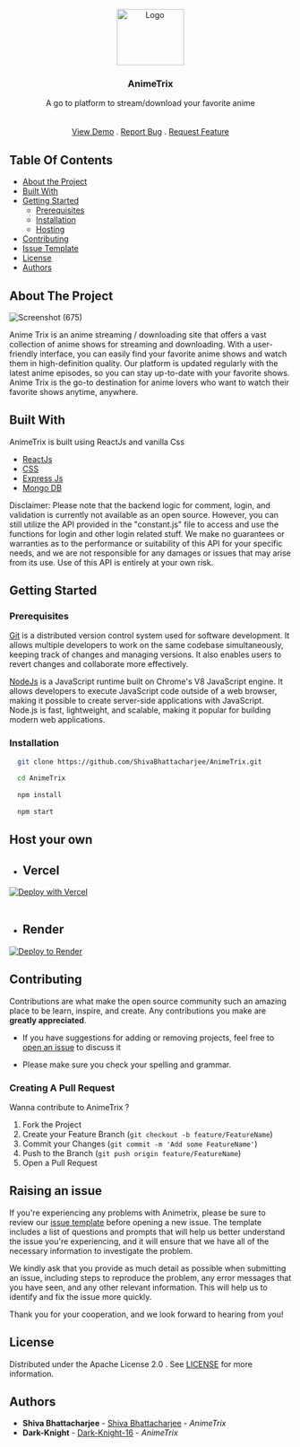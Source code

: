 <p align="center">
  <a href="https://github.com/ShivaBhattacharjee/AnimeTrix">
    <img src="https://user-images.githubusercontent.com/95211406/224316874-4fa09fa0-eae0-4e28-9da8-ca30aaf6d463.gif" alt="Logo" width="120px" height="100px">
  </a>
<br/>
  <h3 align="center">AnimeTrix</h3>

  <p align="center">
    A go to platform to stream/download your favorite anime
    <br/>
    <br/>
    <br/>
    <a href="https://animetrix.vercel.app/">View Demo</a>
    .
    <a href="https://github.com/ShivaBhattacharjee/AnimeTrix/issues">Report Bug</a>
    .
    <a href="https://github.com/ShivaBhattacharjee/AnimeTrix/issues">Request Feature</a>
  </p>
</p>



## Table Of Contents

* [About the Project](#about-the-project)
* [Built With](#built-with)
* [Getting Started](#getting-started)
  * [Prerequisites](#prerequisites)
  * [Installation](#installation)
  * [Hosting](#host-your-own)
* [Contributing](#contributing)
* [Issue Template](#raising-an-issue)
* [License](#license)
* [Authors](#authors)

## About The Project

![Screenshot (675)](https://user-images.githubusercontent.com/95211406/234815538-17642467-574a-42ec-96d1-75c2a67bebd3.png)

Anime Trix is an anime streaming / downloading site that offers a vast collection of anime shows for streaming and downloading. With a user-friendly interface, you can easily find your favorite anime shows and watch them in high-definition quality. Our platform is updated regularly with the latest anime episodes, so you can stay up-to-date with your favorite shows. Anime Trix is the go-to destination for anime lovers who want to watch their favorite shows anytime, anywhere.

## Built With

AnimeTrix is built using ReactJs and vanilla Css

* [ReactJs](https://reactjs.org/docs/getting-started.html)
* [CSS](https://developer.mozilla.org/en-US/docs/Web/CSS)
* [Express Js](http://expressjs.com/)
* [Mongo DB](https://www.mongodb.com/)

Disclaimer: Please note that the backend logic for comment, login, and validation is currently not available as an open source. However, you can still utilize the API provided in the "constant.js" file to access and use the functions for login and other login related stuff. We make no guarantees or warranties as to the performance or suitability of this API for your specific needs, and we are not responsible for any damages or issues that may arise from its use. Use of this API is entirely at your own risk.

## Getting Started


### Prerequisites

<a href="https://git-scm.com/downloads" >Git</a> is a distributed version control system used for software development. It allows multiple developers to work on the same codebase simultaneously, keeping track of changes and managing versions. It also enables users to revert changes and collaborate more effectively.



<a href="https://nodejs.org/en/download/">NodeJs</a> is a JavaScript runtime built on Chrome's V8 JavaScript engine. It allows developers to execute JavaScript code outside of a web browser, making it possible to create server-side applications with JavaScript. Node.js is fast, lightweight, and scalable, making it popular for building modern web applications.

### Installation
```sh
  git clone https://github.com/ShivaBhattacharjee/AnimeTrix.git
  
  cd AnimeTrix
  
  npm install
  
  npm start
```

## Host your own 
* ## Vercel

[![Deploy with Vercel](https://vercel.com/button)](https://vercel.com/new/clone?repository-url=https%3A%2F%2Fgithub.com%2FShivaBhattacharjee%2FAnimeTrix)
<br/>
<br/>
* ## Render

[![Deploy to Render](https://render.com/images/deploy-to-render-button.svg)](https://render.com/deploy?repo=https://github.com/ShivaBhattacharjee/AnimeTrix)

## Contributing

Contributions are what make the open source community such an amazing place to be learn, inspire, and create. Any contributions you make are **greatly appreciated**.
* If you have suggestions for adding or removing projects, feel free to [open an issue](https://github.com/ShivaBhattacharjee/AnimeTrix/issues) to discuss it

* Please make sure you check your spelling and grammar.

### Creating A Pull Request

Wanna contribute to AnimeTrix ?

1. Fork the Project
2. Create your Feature Branch (`git checkout -b feature/FeatureName`)
3. Commit your Changes (`git commit -m 'Add some FeatureName'`)
4. Push to the Branch (`git push origin feature/FeatureName`)
5. Open a Pull Request


## Raising an issue

If you're experiencing any problems with Animetrix, please be sure to review our [issue template](https://github.com/ShivaBhattacharjee/AnimeTrix/tree/main/.github/ISSUE_TEMPLATE) before opening a new issue. The template includes a list of questions and prompts that will help us better understand the issue you're experiencing, and it will ensure that we have all of the necessary information to investigate the problem.

We kindly ask that you provide as much detail as possible when submitting an issue, including steps to reproduce the problem, any error messages that you have seen, and any other relevant information. This will help us to identify and fix the issue more quickly.

Thank you for your cooperation, and we look forward to hearing from you!


## License

Distributed under the Apache License 2.0 . See [LICENSE](https://github.com/ShivaBhattacharjee/AnimeTrix/blob/main/LICENSE) for more information.

## Authors

* **Shiva Bhattacharjee** - [Shiva Bhattacharjee](https://github.com/ShivaBhattacharjee) - *AnimeTrix*
* **Dark-Knight** - [Dark-Knight-16](https://github.com/Dark-Knight-16) - *AnimeTrix*

